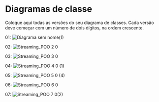 # Diagramas de classe
Coloque aqui todas as versões do seu diagrama de classes. Cada versão deve começar com um número de dois dígitos, na ordem crescente.

01:
![Diagrama sem nome(1)](https://user-images.githubusercontent.com/104331565/229008771-807826ff-f144-47db-86f8-ebca84ead99f.jpg)

02:
![Streaming_POO 2 0](https://user-images.githubusercontent.com/104331565/232945862-a045743b-1dc0-4d7c-a52c-50ea536f10d1.jpg)

03:
![Streaming_POO 3 0](https://user-images.githubusercontent.com/104331565/233154021-37eebddb-1b92-48ff-beef-3eae54d7ec57.jpg)

04:
![Streaming_POO 4 0 (1)](https://user-images.githubusercontent.com/104331565/233405512-4ecb4c6a-45d8-4c2e-ba0a-4f20582ea571.jpg)

05:
![Streaming_POO 5 0 (4)](https://github.com/DisciplinasProgramacao/poo_tp_noite-grupo-kpucho/assets/104331565/c2151e74-57aa-4489-99c8-51f465b16466)

06:
![Streaming_POO 6 0](https://github.com/DisciplinasProgramacao/poo_tp_noite-grupo-kpucho/assets/104331565/ae6c5ca7-0ed6-49c9-8563-ad2d64268b31)

07:
![Streaming_POO 7 0(2)](https://github.com/DisciplinasProgramacao/poo_tp_noite-grupo-kpucho/assets/104331565/289b8fae-f9d6-4c1c-964d-bc6257e7b0c8)







